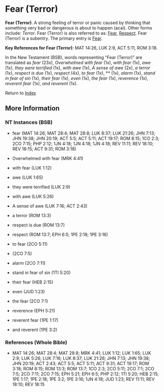 # Fear (Terror)
**Fear (Terror)**. 
A strong feeling of terror or panic caused by thinking that something very bad or dangerous is about to happen (acai). 
Other forms include: 
*Terror*. 
Fear (Terror) is also referred to as: 
[Fear](Fear.md), [Respect](Respect.2.md). 
Fear (Terror) is a subentry. The primary entry is 
[Fear](Fear.md). 


**Key References for Fear (Terror)**: 
MAT 14:26, LUK 2:9, ACT 5:11, ROM 3:18. 




In the New Testament (BSB), words representing “Fear (Terror)” are translated as 
*fear* (23x), *Overwhelmed with fear* (1x), *with fear* (1x), *awe* (1x), *they were terrified* (1x), *with awe* (1x), *A sense of awe* (2x), *a terror* (1x), *respect is due* (1x), *respect* (4x), *to fear* (1x), ** (1x), *alarm* (1x), *stand in fear of sin* (1x), *their fear* (1x), *even* (1x), *the fear* (1x), *reverence* (1x), *reverent fear* (1x), *and reverent* (1x). 


Return to [Index](00-Index.md)

## More Information

### NT Instances (BSB)

* fear (MAT 14:26; MAT 28:4; MAT 28:8; LUK 8:37; LUK 21:26; JHN 7:13; JHN 19:38; JHN 20:19; ACT 5:5; ACT 5:11; ACT 19:17; ROM 8:15; 1CO 2:3; 2CO 7:15; PHP 2:12; 1JN 4:18; 1JN 4:18; 1JN 4:18; REV 11:11; REV 18:10; REV 18:15; ACT 9:31; ROM 3:18)

* Overwhelmed with fear (MRK 4:41)

* with fear (LUK 1:12)

* awe (LUK 1:65)

* they were terrified (LUK 2:9)

* with awe (LUK 5:26)

* A sense of awe (LUK 7:16; ACT 2:43)

* a terror (ROM 13:3)

* respect is due (ROM 13:7)

* respect (ROM 13:7; EPH 6:5; 1PE 2:18; 1PE 3:16)

* to fear (2CO 5:11)

*  (2CO 7:5)

* alarm (2CO 7:11)

* stand in fear of sin (1TI 5:20)

* their fear (HEB 2:15)

* even (JUD 1:23)

* the fear (2CO 7:1)

* reverence (EPH 5:21)

* reverent fear (1PE 1:17)

* and reverent (1PE 3:2)



### References (Whole Bible)

* MAT 14:26; MAT 28:4; MAT 28:8; MRK 4:41; LUK 1:12; LUK 1:65; LUK 2:9; LUK 5:26; LUK 7:16; LUK 8:37; LUK 21:26; JHN 7:13; JHN 19:38; JHN 20:19; ACT 2:43; ACT 5:5; ACT 5:11; ACT 9:31; ACT 19:17; ROM 3:18; ROM 8:15; ROM 13:3; ROM 13:7; 1CO 2:3; 2CO 5:11; 2CO 7:1; 2CO 7:5; 2CO 7:11; 2CO 7:15; EPH 5:21; EPH 6:5; PHP 2:12; 1TI 5:20; HEB 2:15; 1PE 1:17; 1PE 2:18; 1PE 3:2; 1PE 3:16; 1JN 4:18; JUD 1:23; REV 11:11; REV 18:10; REV 18:15



